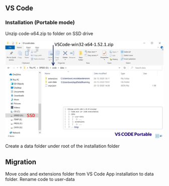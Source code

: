 ## VS Code

### Installation (Portable mode)

Unzip code-x64.zip to folder on SSD drive

![portable install](../../../img/vscode/portable.jpg)

Create a data folder under root of the installation folder

## Migration

Move code and extensions folder from VS Code App installation to
data folder. Rename code to user-data 
